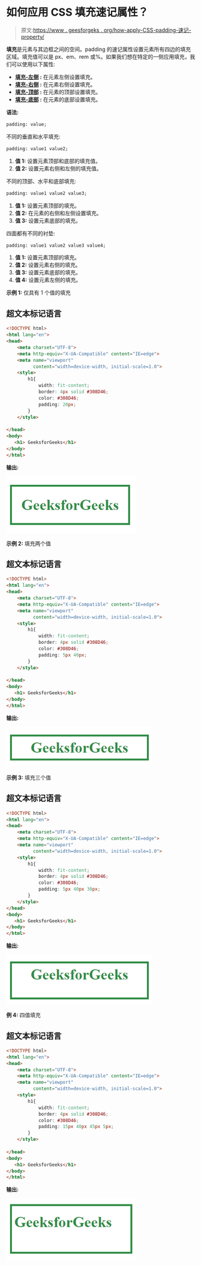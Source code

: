 # 如何应用 CSS 填充速记属性？

> 原文:[https://www . geesforgeks . org/how-apply-CSS-padding-速记-property/](https://www.geeksforgeeks.org/how-to-apply-css-padding-shorthand-property/)

**填充**是元素与其边框之间的空间。padding 的速记属性设置元素所有四边的填充区域。填充值可以是 px、em、rem 或%。如果我们想在特定的一侧应用填充，我们可以使用以下属性:

*   **[填充-左侧](https://www.geeksforgeeks.org/css-padding-left-property/) :** 在元素左侧设置填充。
*   **[填充-右侧](https://www.geeksforgeeks.org/css-padding-right-property/) :** 在元素右侧设置填充。
*   **[填充-顶部](https://www.geeksforgeeks.org/css-padding-top-property/) :** 在元素的顶部设置填充。
*   **[填充-底部](https://www.geeksforgeeks.org/css-padding-bottom-property/) :** 在元素的底部设置填充。

**语法:**

```html
padding: value;
```

不同的垂直和水平填充:

```html
padding: value1 value2;
```

1.  **值 1:** 设置元素顶部和底部的填充值。
2.  **值 2:** 设置元素右侧和左侧的填充值。

不同的顶部、水平和底部填充:

```html
padding: value1 value2 value3;
```

1.  **值 1:** 设置元素顶部的填充。
2.  **值 2:** 在元素的右侧和左侧设置填充。
3.  **值 3:** 设置元素底部的填充。

四面都有不同的衬垫:

```html
padding: value1 value2 value3 value4;
```

1.  **值 1:** 设置元素顶部的填充。
2.  **值 2:** 设置元素右侧的填充。
3.  **值 3:** 设置元素底部的填充。
4.  **值 4:** 设置元素左侧的填充。

**示例 1:** 仅具有 1 个值的填充

## 超文本标记语言

```html
<!DOCTYPE html>
<html lang="en">
<head>
    <meta charset="UTF-8">
    <meta http-equiv="X-UA-Compatible" content="IE=edge">
    <meta name="viewport" 
          content="width=device-width, initial-scale=1.0">
    <style>
        h1{
            width: fit-content;
            border: 4px solid #308D46;
            color: #308D46;
            padding: 20px;
        }
    </style>

</head>
<body>
   <h1> GeeksforGeeks</h1>
</body>
</html>
```

**输出:**

![](img/eb2668f1788332333d86101cc775c31c.png)

**示例 2:** 填充两个值

## 超文本标记语言

```html
<!DOCTYPE html>
<html lang="en">
<head>
    <meta charset="UTF-8">
    <meta http-equiv="X-UA-Compatible" content="IE=edge">
    <meta name="viewport" 
          content="width=device-width, initial-scale=1.0">
    <style>
        h1{
            width: fit-content;
            border: 4px solid #308D46;
            color: #308D46;
            padding: 5px 40px;
        }
    </style>

</head>
<body>
   <h1> GeeksforGeeks</h1>
</body>
</html>
```

**输出:**

![](img/a9dd0d29a1fdeeac9b47b1beeeaf6a3c.png)

**示例 3:** 填充三个值

## 超文本标记语言

```html
<!DOCTYPE html>
<html lang="en">
<head>
    <meta charset="UTF-8">
    <meta http-equiv="X-UA-Compatible" content="IE=edge">
    <meta name="viewport" 
          content="width=device-width, initial-scale=1.0">
    <style>
        h1{
            width: fit-content;
            border: 4px solid #308D46;
            color: #308D46;
            padding: 5px 40px 30px;
        }
    </style>
</head>
<body>
   <h1> GeeksforGeeks</h1>
</body>
</html>
```

**输出:**

![](img/24ea0f5c4c79d5b0569a0bae51e36e27.png)

**例 4:** 四值填充

## 超文本标记语言

```html
<!DOCTYPE html>
<html lang="en">
<head>
    <meta charset="UTF-8">
    <meta http-equiv="X-UA-Compatible" content="IE=edge">
    <meta name="viewport"
          content="width=device-width, initial-scale=1.0">
    <style>
        h1{
            width: fit-content;
            border: 4px solid #308D46;
            color: #308D46;
            padding: 15px 40px 45px 5px;
        }
    </style>

</head>
<body>
   <h1> GeeksforGeeks</h1>
</body>
</html>
```

**输出:**

![](img/aa69b280f18bd97671a8263e2a04f9c9.png)